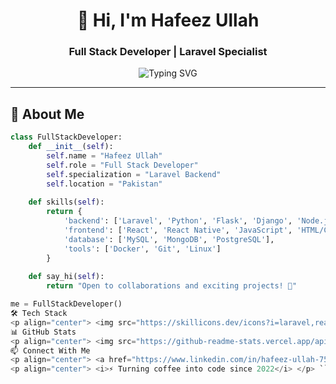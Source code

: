 <h1 align="center">👋 Hi, I'm Hafeez Ullah</h1>
<h3 align="center">Full Stack Developer | Laravel Specialist</h3>

<p align="center">
  <img src="https://readme-typing-svg.herokuapp.com?font=Fira+Code&pause=1000&color=22D3EE&center=true&vCenter=true&width=435&lines=Full+Stack+Developer;Laravel+Specialist;React+Developer;Python+Enthusiast" alt="Typing SVG" />
</p>

---

## 🚀 About Me

```python
class FullStackDeveloper:
    def __init__(self):
        self.name = "Hafeez Ullah"
        self.role = "Full Stack Developer"
        self.specialization = "Laravel Backend"
        self.location = "Pakistan"
    
    def skills(self):
        return {
            'backend': ['Laravel', 'Python', 'Flask', 'Django', 'Node.js'],
            'frontend': ['React', 'React Native', 'JavaScript', 'HTML/CSS'],
            'database': ['MySQL', 'MongoDB', 'PostgreSQL'],
            'tools': ['Docker', 'Git', 'Linux']
        }
    
    def say_hi(self):
        return "Open to collaborations and exciting projects! 🚀"

me = FullStackDeveloper()
🛠️ Tech Stack
<p align="center"> <img src="https://skillicons.dev/icons?i=laravel,react,js,py,django,flask,nodejs,mysql,mongodb,docker,git,html,css,bootstrap" /> </p>
📊 GitHub Stats
<p align="center"> <img src="https://github-readme-stats.vercel.app/api?username=ullahhafeez321&show_icons=true&theme=radical" width="48%" /> <img src="https://github-readme-stats.vercel.app/api/top-langs/?username=ullahhafeez321&layout=compact&theme=radical" width="41%" /> </p>
📫 Connect With Me
<p align="center"> <a href="https://www.linkedin.com/in/hafeez-ullah-75818a317"> <img src="https://img.shields.io/badge/LinkedIn-0077B5?style=for-the-badge&logo=linkedin&logoColor=white" /> </a> <a href="https://ullahhafeez321.pythonanywhere.com"> <img src="https://img.shields.io/badge/Portfolio-FF7139?style=for-the-badge&logo=firefox&logoColor=white" /> </a> <a href="https://github.com/ullahhafeez321"> <img src="https://img.shields.io/badge/GitHub-100000?style=for-the-badge&logo=github&logoColor=white" /> </a> </p>
<p align="center"> <i>⚡ Turning coffee into code since 2022</i> </p> ```
